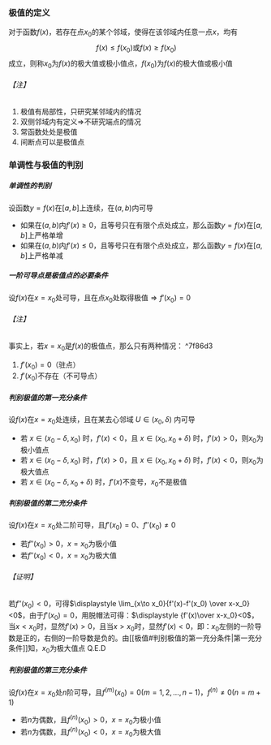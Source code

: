 ### 极值的定义
对于函数$f(x)$，若存在点$x_0$的某个邻域，使得在该邻域内任意一点$x$，均有$$f(x)\le f(x_0)\text{或}f(x)\ge f(x_0)$$成立，则称$x_0$为$f(x)$的极大值或极小值点，$f(x_0)$为$f(x)$的极大值或极小值
###### 【注】
1. 极值有局部性，只研究某邻域内的情况
2. 双侧邻域内有定义$\Longrightarrow$不研究端点的情况
3. 常函数处处是极值
4. 间断点可以是极值点
### 单调性与极值的判别
##### 单调性的判别
设函数$y=f(x)$在$[a,b]$上连续，在$(a,b)$内可导
- 如果在$(a,b)$内$f'(x)\ge 0$，且等号只在有限个点处成立，那么函数$y=f(x)$在$[a,b]$上严格单增
- 如果在$(a,b)$内$f'(x)\le 0$，且等号只在有限个点处成立，那么函数$y=f(x)$在$[a,b]$上严格单减
##### 一阶可导点是极值点的必要条件
设$f(x)$在$x=x_0$处可导，且在点$x_0$处取得极值$\Longrightarrow f'(x_0)=0$
###### 【注】
事实上，若$x=x_0$是$f(x)$的极值点，那么只有两种情况： ^7f86d3
1. $f'(x_0)=0$（驻点）
2. $f'(x_0)$不存在（不可导点）
##### 判别极值的第一充分条件
设$f(x)$在$x=x_0$处连续，且在某去心邻域 $U\in (x_0,\delta)$ 内可导
- 若 $x\in (x_0-\delta,x_0)$ 时，$f'(x)<0$，且 $x\in (x_0,x_0+\delta)$ 时，$f'(x)>0$，则$x_0$为极小值点
- 若 $x\in (x_0-\delta,x_0)$ 时，$f'(x)>0$，且 $x\in (x_0,x_0+\delta)$ 时，$f'(x)<0$，则$x_0$为极大值点
- 若 $x\in (x_0-\delta,x_0+\delta)$ 时，$f'(x)$不变号，$x_0$不是极值
##### 判别极值的第二充分条件
设$f(x)$在$x=x_0$处二阶可导，且$f'(x_0)=0\text{、}f''(x_0)\neq0$
- 若$f''(x_0)>0$，$x=x_0$为极小值
- 若$f''(x_0)<0$，$x=x_0$为极大值
###### 【证明】
若$f''(x_0)<0$，可得$\displaystyle \lim_{x\to x_0}{f'(x)-f'(x_0) \over x-x_0}<0$，由于$f'(x_0)=0$，用脱帽法可得：$\displaystyle {f'(x)\over x-x_0}<0$，当$x<x_0$时，显然$f'(x)>0$，且当$x>x_0$时，显然$f'(x)<0$，即：$x_0$左侧的一阶导数是正的，右侧的一阶导数是负的。由[[极值#判别极值的第一充分条件|第一充分条件]]知，$x_0$为极大值点
Q.E.D
##### 判别极值的第三充分条件
设$f(x)$在$x=x_0$处$n$阶可导，且$f^{(m)}(x_0)=0(m=1,2,\text{...},n-1)\text{，}f^{(n)}\neq 0(n=m+1)$
- 若$n$为偶数，且$f^{(n)}(x_0)>0$，$x=x_0$为极小值
- 若$n$为偶数，且$f^{(n)}(x_0)<0$，$x=x_0$为极大值